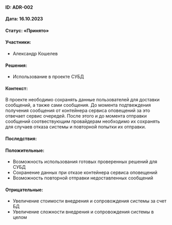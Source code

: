 #### ID: ADR-002

#### Дата: 16.10.2023

#### Статус: «Принято»

#### Участники:
* Александр Кошелев

#### Решения:
* Использование в проекте СУБД

#### Контекст:
В проекте неободимо сохранять данные пользователей для доставки сообщений, а также сами сообщения. До момента подтвеждения получения сообщения от контейнера сервиса оповещений за это отвечает сервис очередей. После этого и до момента отправки сообщений соотвествующим провайдерам необходимо их сохранять для случаев отказа системы и повторной попытки их отправки.

#### Последствия:

#### Положительные:
* Возможность использования готовых проверенных решений для СУБД
* Сохранение данных при отказе контейнера сервиса оповещений
* Возможность повторной отправки недоставленных сообщений

#### Отрицательные:
* Увеличение стоимости внедрения и сопровождения системы за счет БД
* Увеличение сложности внедрения и сопровождения системы в целом
